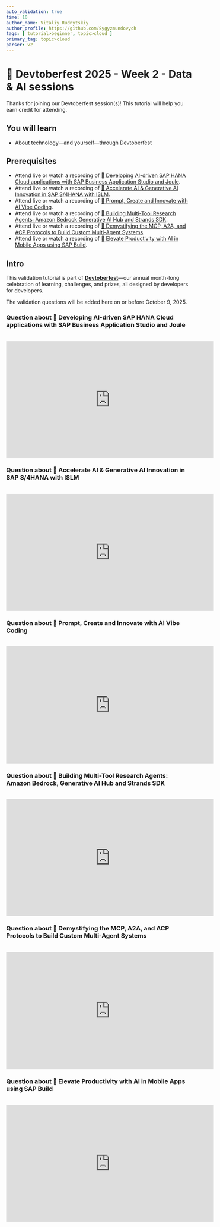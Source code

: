 ```yaml
---
auto_validation: true
time: 10
author_name: Vitaliy Rudnytskiy
author_profile: https://github.com/Sygyzmundovych
tags: [ tutorial>beginner, topic>cloud ]
primary_tag: topic>cloud
parser: v2
---
```

  
# 🔵 Devtoberfest 2025 - Week 2 - Data & AI sessions

<!-- description --> Thanks for joining our Devtoberfest session(s)! This tutorial will help you earn credit for attending.

## You will learn

- About technology—and yourself—through Devtoberfest

## Prerequisites

- Attend live or watch a recording of [🔵 Developing AI-driven SAP HANA Cloud applications with SAP Business Application Studio and Joule](https://community.sap.com/t5/devtoberfest/developing-ai-driven-sap-hana-cloud-applications-with-sap-business/ev-p/14220020).
- Attend live or watch a recording of [🔵 Accelerate AI & Generative AI Innovation in SAP S/4HANA with ISLM](https://community.sap.com/t5/devtoberfest/accelerate-ai-amp-generative-ai-innovation-in-sap-s-4hana-with-islm/ev-p/14215859).
- Attend live or watch a recording of [🔵 Prompt, Create and Innovate with AI Vibe Coding](https://community.sap.com/t5/devtoberfest/prompt-create-and-innovate-with-ai-vibe-coding/ev-p/14215867).
- Attend live or watch a recording of [🔵 Building Multi-Tool Research Agents: Amazon Bedrock Generative AI Hub and Strands SDK](https://community.sap.com/t5/devtoberfest/building-multi-tool-research-agents-amazon-bedrock-generative-ai-hub-and/ev-p/14215889).
- Attend live or watch a recording of [🔵 Demystifying the MCP, A2A, and ACP Protocols to Build Custom Multi-Agent Systems](https://community.sap.com/t5/devtoberfest/demystifying-the-mcp-a2a-and-acp-protocols-to-build-custom-multi-agent/ev-p/14212321).
- Attend live or watch a recording of [🔵 Elevate Productivity with AI in Mobile Apps using SAP Build](https://community.sap.com/t5/devtoberfest/elevate-productivity-with-ai-in-mobile-apps-using-sap-build/ev-p/14224137).

## Intro

This validation tutorial is part of **[Devtoberfest](https://community.sap.com/t5/devtoberfest/gh-p/Devtoberfest)**—our annual month-long celebration of learning, challenges, and prizes, all designed by developers for developers.

The validation questions will be added here on or before October 9, 2025.

### Question about 🔵 Developing AI-driven SAP HANA Cloud applications with SAP Business Application Studio and Joule

<div>&nbsp;</div><iframe width="560" height="315" src="https://www.youtube.com/embed/MJnvltbF7yY" frameborder="0" allowfullscreen></iframe>

### Question about 🔵 Accelerate AI & Generative AI Innovation in SAP S/4HANA with ISLM

<div>&nbsp;</div><iframe width="560" height="315" src="https://www.youtube.com/embed/oY7w0UW3HjI" frameborder="0" allowfullscreen></iframe>

### Question about 🔵 Prompt, Create and Innovate with AI Vibe Coding

<div>&nbsp;</div><iframe width="560" height="315" src="https://www.youtube.com/embed/bYlTGcLtmko" frameborder="0" allowfullscreen></iframe>

### Question about 🔵 Building Multi-Tool Research Agents: Amazon Bedrock, Generative AI Hub and Strands SDK

<div>&nbsp;</div><iframe width="560" height="315" src="https://www.youtube.com/embed/CydVK0Nshnc" frameborder="0" allowfullscreen></iframe>

### Question about 🔵 Demystifying the MCP, A2A, and ACP Protocols to Build Custom Multi-Agent Systems

<div>&nbsp;</div><iframe width="560" height="315" src="https://www.youtube.com/embed/ki-4CHTT8O8" frameborder="0" allowfullscreen></iframe>

### Question about 🔵 Elevate Productivity with AI in Mobile Apps using SAP Build

<div>&nbsp;</div><iframe width="560" height="315" src="https://www.youtube.com/embed/kKiACJgaR10" frameborder="0" allowfullscreen></iframe>